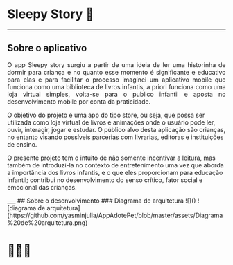 # Sleepy Story :panda_face:
___
## Sobre o aplicativo
<p style='text-align: justify;'> 
O app Sleepy story surgiu a partir de uma ideia de ler uma historinha de dormir para criança e no quanto esse
momento é significante e educativo para elas e para facilitar o processo imaginei um aplicativo mobile
que funciona como uma biblioteca de livros infantis, a priori funciona como uma loja virtual simples, volta-se
para o publico infantil e aposta no desenvolvimento mobile por conta da praticidade.

O objetivo do projeto é uma app do tipo store, ou seja, que possa ser utilizada como loja virtual de livros e
animações onde o usuário pode ler, ouvir, interagir, jogar e estudar. O público alvo desta aplicação são crianças,
no entanto visando possíveis parcerias com livrarias, editoras e instituições de ensino.

O presente projeto tem o intuito de não somente incentivar a leitura, mas também de introduzi-la no contexto
de entretenimento uma vez que aborda a importância dos livros infantis, e o que eles proporcionam para
educação infantil; contribui no desenvolvimento do senso crítico, fator social e emocional das crianças.
</p>
___
## Sobre o desenvolvimento
### Diagrama de arquitetura
![]()
![diagrama de arquitetura](https://github.com/yasminjulia/AppAdotePet/blob/master/assets/Diagrama%20de%20arquitetura.png)

# 	:family_woman_woman_girl:
